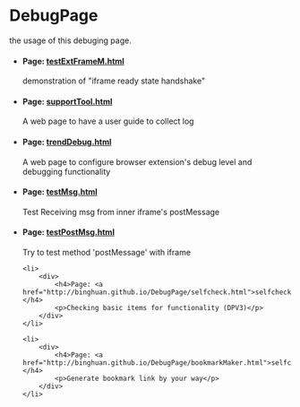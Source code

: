 DebugPage
=========
the usage of this debuging page.

<ul>
    <li>
        <div>
            <h4>Page: <a href="http://binghuan.github.io/DebugPage/testExtFrameM.html">testExtFrameM.html</a></h4>
            <p>demonstration of "iframe ready state handshake"</p>
        </div>
    </li>
    <li>
        <div>
            <h4>Page: <a href="http://binghuan.github.io/DebugPage/supportTool.html">supportTool.html</a></h4>
            <p>A web page to have a user guide to collect log</p>
        </div>
    </li>    
    <li>
        <div>
            <h4>Page: <a href="http://binghuan.github.io/DebugPage/trendDebug.html">trendDebug.html</a></h4>
            <p>A web page to configure browser extension's debug level and debugging functionality</p>
        </div>
    </li>            
    <li>
        <div>
            <h4>Page: <a href="http://binghuan.github.io/DebugPage/testMsg.html">testMsg.html</a></h4>
            <p>Test Receiving msg from inner iframe's postMessage</p>
        </div>
    </li>        
    <li>
        <div>
            <h4>Page: <a href="http://binghuan.github.io/DebugPage/testPostMsg.html">testPostMsg.html</a></h4>
            <p>Try to test method 'postMessage' with iframe</p>
        </div>
    </li>        
    
    <li>
        <div>
            <h4>Page: <a href="http://binghuan.github.io/DebugPage/selfcheck.html">selfcheck.html</a></h4>
            <p>Checking basic items for functionality (DPV3)</p>
        </div>
    </li>         
    
    <li>
        <div>
            <h4>Page: <a href="http://binghuan.github.io/DebugPage/bookmarkMaker.html">selfcheck.html</a></h4>
            <p>Generate bookmark link by your way</p>
        </div>
    </li>             
</ul>



